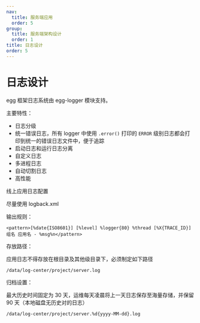 ```yaml
---
nav:
  title: 服务端应用
  order: 5
group:
  title: 服务端架构设计
  order: 1
title: 日志设计
order: 5
---
```


# 日志设计

egg 框架日志系统由 egg-logger 模块支持。

主要特性：

- 日志分级
- 统一错误日志，所有 logger 中使用 `.error()` 打印的 `ERROR` 级别日志都会打印到统一的错误日志文件中，便于追踪
- 启动日志和运行日志分离
- 自定义日志
- 多进程日志
- 自动切割日志
- 高性能

线上应用日志配置

尽量使用 logback.xml

输出规则：

```
<pattern>[%date{ISO8601}] [%level] %logger{80} %thread [%X{TRACE_ID}] 组名 应用名 - %msg%n</pattern>
```

存放路径：

应用日志不得存放在根目录及其他级目录下，必须制定如下路径

```
/data/log-center/project/server.log
```

归档设置：

最大历史时间固定为 30 天，运维每天凌晨将上一天日志保存至海量存储，并保留 90 天（本地磁盘无历史对的日志）

```
/data/log-center/project/server.%d{yyyy-MM-dd}.log
```
